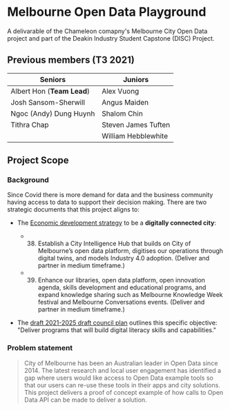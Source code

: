 # Melbourne Open Data Playground
A delivarable of the Chameleon comapny's Melbourne City Open Data project and part of the Deakin Industry Student Capstone (DISC) Project.

## Previous members (T3 2021)
| **Seniors** | **Juniors** |
| --- | --- |
| Albert Hon (**Team Lead**) |  Alex Vuong |
| Josh Sansom-Sherwill | Angus Maiden |
| Ngoc (Andy) Dung Huynh | Shalom Chin |
| Tithra Chap | Steven James Tuften |
| | William Hebblewhite |


## Project Scope
### Background
Since Covid there is more demand for data and the business community having access to data to support their decision making. There are two strategic documents that this project aligns to:​

- The [Economic development strategy](https://participate.melbourne.vic.gov.au/economic-development-strategy/draft-strategy-overview) to be a **digitally connected city​**:

    - 38. Establish a City Intelligence Hub that builds on City of Melbourne’s open data platform, digitises our operations through digital twins, and models Industry 4.0 adoption. (Deliver and partner in medium timeframe.)​
    - 39. Enhance our libraries, open data platform, open innovation agenda, skills development and educational programs, and expand knowledge sharing such as Melbourne Knowledge Week festival and Melbourne Conversations events. (Deliver and partner in medium timeframe.)​
- The [draft 2021-2025 draft council plan​](https://s3.ap-southeast-2.amazonaws.com/hdp.au.prod.app.com-participate.files/2416/2191/3903/Draft_Council_Plan_2021-2025.pdf) outlines this specific objective: "Deliver programs that will build digital literacy skills and capabilities."
### Problem statement​

> City of Melbourne has been an Australian leader in Open Data since 2014. The latest research and local user engagement has identified a gap where users would like access to Open Data example tools so that our users can re-use these tools in their apps and city solutions.​
> This project delivers a proof of concept example of how calls to Open Data API can be made to deliver a solution.
